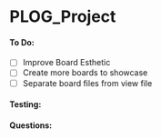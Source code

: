 # PLOG_Project

#### To Do:
 - [ ] Improve Board Esthetic
 - [ ] Create more boards to showcase
 - [ ] Separate board files from view file

#### Testing:

#### Questions:
